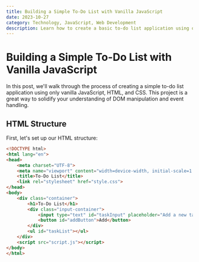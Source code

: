 ```yaml
---
title: Building a Simple To-Do List with Vanilla JavaScript
date: 2023-10-27
category: Technology, JavaScript, Web Development
description: Learn how to create a basic to-do list application using only vanilla JavaScript, HTML, and CSS.
---
```


# Building a Simple To-Do List with Vanilla JavaScript

In this post, we'll walk through the process of creating a simple to-do list application using only vanilla JavaScript, HTML, and CSS. This project is a great way to solidify your understanding of DOM manipulation and event handling.

## HTML Structure

First, let's set up our HTML structure:

```html
<!DOCTYPE html>
<html lang="en">
<head>
    <meta charset="UTF-8">
    <meta name="viewport" content="width=device-width, initial-scale=1.0">
    <title>To-Do List</title>
    <link rel="stylesheet" href="style.css">
</head>
<body>
    <div class="container">
        <h1>To-Do List</h1>
        <div class="input-container">
            <input type="text" id="taskInput" placeholder="Add a new task...">
            <button id="addButton">Add</button>
        </div>
        <ul id="taskList"></ul>
    </div>
    <script src="script.js"></script>
</body>
</html>
```